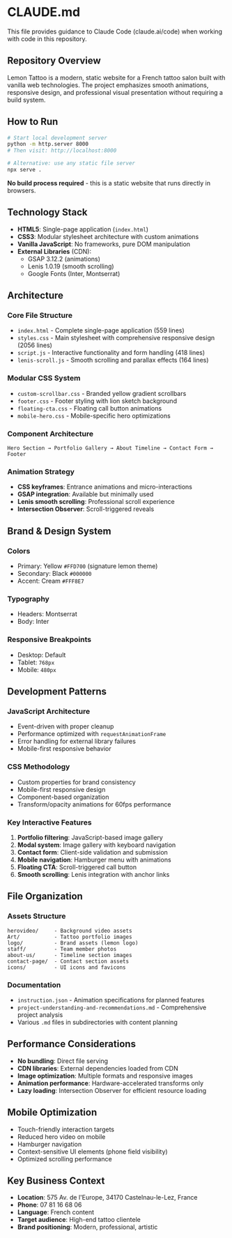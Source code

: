 # CLAUDE.md

This file provides guidance to Claude Code (claude.ai/code) when working with code in this repository.

## Repository Overview

Lemon Tattoo is a modern, static website for a French tattoo salon built with vanilla web technologies. The project emphasizes smooth animations, responsive design, and professional visual presentation without requiring a build system.

## How to Run

```bash
# Start local development server
python -m http.server 8000
# Then visit: http://localhost:8000

# Alternative: use any static file server
npx serve .
```

**No build process required** - this is a static website that runs directly in browsers.

## Technology Stack

- **HTML5**: Single-page application (`index.html`)
- **CSS3**: Modular stylesheet architecture with custom animations
- **Vanilla JavaScript**: No frameworks, pure DOM manipulation
- **External Libraries** (CDN):
  - GSAP 3.12.2 (animations)
  - Lenis 1.0.19 (smooth scrolling)
  - Google Fonts (Inter, Montserrat)

## Architecture

### Core File Structure
- `index.html` - Complete single-page application (559 lines)
- `styles.css` - Main stylesheet with comprehensive responsive design (2056 lines)
- `script.js` - Interactive functionality and form handling (418 lines)
- `lenis-scroll.js` - Smooth scrolling and parallax effects (164 lines)

### Modular CSS System
- `custom-scrollbar.css` - Branded yellow gradient scrollbars
- `footer.css` - Footer styling with lion sketch background
- `floating-cta.css` - Floating call button animations
- `mobile-hero.css` - Mobile-specific hero optimizations

### Component Architecture
```
Hero Section → Portfolio Gallery → About Timeline → Contact Form → Footer
```

### Animation Strategy
- **CSS keyframes**: Entrance animations and micro-interactions
- **GSAP integration**: Available but minimally used
- **Lenis smooth scrolling**: Professional scroll experience
- **Intersection Observer**: Scroll-triggered reveals

## Brand & Design System

### Colors
- Primary: Yellow `#FFD700` (signature lemon theme)
- Secondary: Black `#000000`
- Accent: Cream `#FFF8E7`

### Typography
- Headers: Montserrat
- Body: Inter

### Responsive Breakpoints
- Desktop: Default
- Tablet: `768px`
- Mobile: `480px`

## Development Patterns

### JavaScript Architecture
- Event-driven with proper cleanup
- Performance optimized with `requestAnimationFrame`
- Error handling for external library failures
- Mobile-first responsive behavior

### CSS Methodology
- Custom properties for brand consistency
- Mobile-first responsive design
- Component-based organization
- Transform/opacity animations for 60fps performance

### Key Interactive Features
1. **Portfolio filtering**: JavaScript-based image gallery
2. **Modal system**: Image gallery with keyboard navigation
3. **Contact form**: Client-side validation and submission
4. **Mobile navigation**: Hamburger menu with animations
5. **Floating CTA**: Scroll-triggered call button
6. **Smooth scrolling**: Lenis integration with anchor links

## File Organization

### Assets Structure
```
herovideo/     - Background video assets
Art/           - Tattoo portfolio images
logo/          - Brand assets (lemon logo)
staff/         - Team member photos
about-us/      - Timeline section images
contact-page/  - Contact section assets
icons/         - UI icons and favicons
```

### Documentation
- `instruction.json` - Animation specifications for planned features
- `project-understanding-and-recommendations.md` - Comprehensive project analysis
- Various `.md` files in subdirectories with content planning

## Performance Considerations

- **No bundling**: Direct file serving
- **CDN libraries**: External dependencies loaded from CDN
- **Image optimization**: Multiple formats and responsive images
- **Animation performance**: Hardware-accelerated transforms only
- **Lazy loading**: Intersection Observer for efficient resource loading

## Mobile Optimization

- Touch-friendly interaction targets
- Reduced hero video on mobile
- Hamburger navigation
- Context-sensitive UI elements (phone field visibility)
- Optimized scrolling performance

## Key Business Context

- **Location**: 575 Av. de l'Europe, 34170 Castelnau-le-Lez, France
- **Phone**: 07 81 16 68 06
- **Language**: French content
- **Target audience**: High-end tattoo clientele
- **Brand positioning**: Modern, professional, artistic